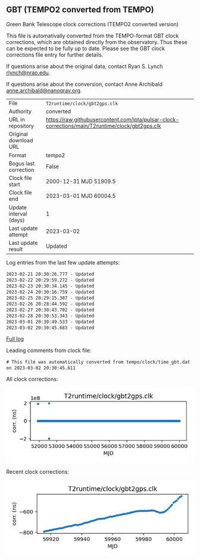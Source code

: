 
## GBT (TEMPO2 converted from TEMPO)

Green Bank Telescope clock corrections (TEMPO2 converted version)

This file is automativally converted from the TEMPO-format GBT
clock corrections, which are obtained directly from the observatory.
Thus these can be expected to be fully up to date. Please see the
GBT clock corrections file entry for further details.

If questions arise about the original data, contact Ryan S. Lynch
<rlynch@nrao.edu>.

If questions arise about the conversion, contact Anne Archibald
<anne.archibald@nanograv.org>.

|     |     |
|:--- |:--- |
| File | `T2runtime/clock/gbt2gps.clk` |
| Authority | converted |
| URL in repository | <https://raw.githubusercontent.com/ipta/pulsar-clock-corrections/main/T2runtime/clock/gbt2gps.clk> |
| Original download URL | <None> |
| Format | tempo2 |
| Bogus last correction | False |
| Clock file start | 2000-12-31 MJD 51909.5 |
| Clock file end | 2023-03-01 MJD 60004.5 |
| Update interval (days) | 1 |
| Last update attempt | 2023-03-02 |
| Last update result | Updated |

Log entries from the last few update attempts:
```
2023-02-21 20:30:26.777 - Updated
2023-02-22 20:29:59.272 - Updated
2023-02-23 20:30:34.145 - Updated
2023-02-24 20:30:16.759 - Updated
2023-02-25 20:29:15.387 - Updated
2023-02-26 20:28:44.592 - Updated
2023-02-27 20:30:43.702 - Updated
2023-02-28 20:30:53.343 - Updated
2023-03-01 20:30:49.533 - Updated
2023-03-02 20:30:45.683 - Updated
```
[Full log](https://raw.githubusercontent.com/ipta/pulsar-clock-corrections/main/log/T2runtime/clock/gbt2gps.clk.log)

Leading comments from clock file:

    # This file was automatically converted from tempo/clock/time_gbt.dat on 2023-03-02 20:30:45.611



All clock corrections:

![plot of all clock corrections](gbt2gps.clk.png "All corrections")

Recent clock corrections:

![plot of recent clock corrections](gbt2gps.clk.short.png "Recent corrections")

